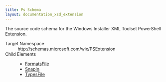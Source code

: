 ```yaml
---
title: Ps Schema
layout: documentation_xsd_extension
---
```

<p>       The source code schema for the Windows Installer XML Toolset PowerShell Extension.     </p>
<dl>
  <dt>Target Namespace</dt>
  <dd>http://schemas.microsoft.com/wix/PSExtension</dd>
  <dt>Child Elements</dt>
  <dd>
    <ul>
      <li>
        <a href="../ps/formatsfile" class="extension">FormatsFile</a>
      </li>
      <li>
        <a href="../ps/snapin" class="extension">SnapIn</a>
      </li>
      <li>
        <a href="../ps/typesfile" class="extension">TypesFile</a>
      </li>
    </ul>
  </dd>
</dl>
